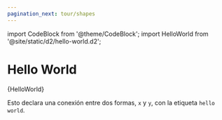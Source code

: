 ```yaml
---
pagination_next: tour/shapes
---
```

import CodeBlock from '@theme/CodeBlock';
import HelloWorld from '@site/static/d2/hello-world.d2';

# Hello World

<CodeBlock className="language-d2">
    {HelloWorld}
</CodeBlock>

<div
className="embedSVG" dangerouslySetInnerHTML={{__html: require('@site/static/img/generated/hello-world.svg2')}}></div>

Esto declara una conexión entre dos formas, `x` y `y`, con la etiqueta `hello world`.